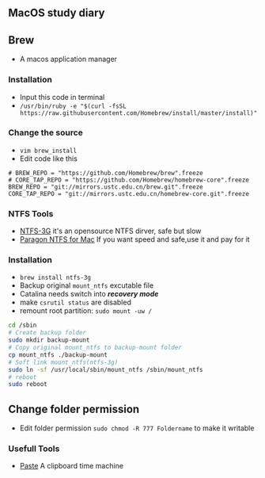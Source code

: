 ## MacOS study diary

## Brew
- A macos application manager
### Installation
- Input this code in terminal 
- `/usr/bin/ruby -e "$(curl -fsSL https://raw.githubusercontent.com/Homebrew/install/master/install)"`
### Change the source
- `vim brew_install`
- Edit code like this
```
# BREW_REPO = "https://github.com/Homebrew/brew".freeze
# CORE_TAP_REPO = "https://github.com/Homebrew/homebrew-core".freeze
BREW_REPO = "git://mirrors.ustc.edu.cn/brew.git".freeze
CORE_TAP_REPO = "git://mirrors.ustc.edu.cn/homebrew-core.git".freeze
```

### NTFS Tools
- [NTFS-3G](https://www.tuxera.com/community/ntfs-3g-manual/) it's an opensource NTFS dirver, safe but slow
- [Paragon NTFS for Mac](https://www.ntfsformac.cn/xiazai.html) If you want speed and safe,use it and pay for it

### Installation
- `brew install ntfs-3g`
- Backup original `mount_ntfs` excutable file
- Catalina needs switch into ***recovery mode***
- make `csrutil status` are disabled
- remount root partition: `sudo mount -uw /`
 ```bash
cd /sbin
# Create backup folder
sudo mkdir backup-mount
# Copy original mount_ntfs to backup-mount folder
cp mount_ntfs ./backup-mount
# Soft link mount_ntfs(ntfs-3g)
sudo ln -sf /usr/local/sbin/mount_ntfs /sbin/mount_ntfs
# reboot
sudo reboot
 ```

## Change folder permission
- Edit folder permission `sudo chmod -R 777 Foldername` to make it writable

### Usefull Tools
- [Paste](https://pasteapp.io/) A clipboard time machine
